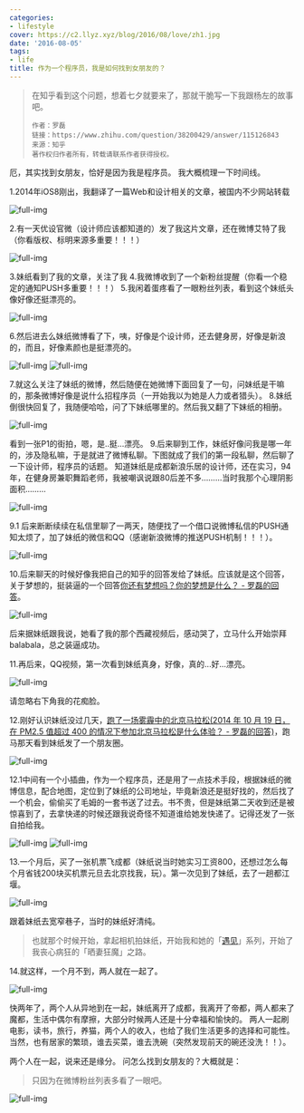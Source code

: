 ```yaml
---
categories:
- lifestyle
cover: https://c2.llyz.xyz/blog/2016/08/love/zh1.jpg
date: '2016-08-05'
tags:
- life
title: 作为一个程序员，我是如何找到女朋友的？
---
```


> 在知乎看到这个问题，想着七夕就要来了，那就干脆写一下我跟杨左的故事吧。
> 
> ```
> 作者：罗磊
> 链接：https://www.zhihu.com/question/38200429/answer/115126843
> 来源：知乎
> 著作权归作者所有，转载请联系作者获得授权。
> ```

厄，其实找到女朋友，恰好是因为我是程序员。 我大概梳理一下时间线。

1.2014年iOS8刚出，我翻译了一篇Web和设计相关的文章，被国内不少网站转载

![full-img](https://c2.llyz.xyz/blog/2016/08/love/zh1.jpg)

2.有一天优设官微（设计师应该都知道的）发了我这片文章，还在微博艾特了我（你看版权、标明来源多重要！！！）

![full-img](https://c2.llyz.xyz/blog/2016/08/love/zh2.jpg)

3.妹纸看到了我的文章，关注了我 4.我微博收到了一个新粉丝提醒（你看一个稳定的通知PUSH多重要！！！） 5.我闲着蛋疼看了一眼粉丝列表，看到这个妹纸头像好像还挺漂亮的。

![full-img](https://c2.llyz.xyz/blog/2016/08/love/zh3.jpg)

6.然后进去么妹纸微博看了下，咦，好像是个设计师，还去健身房，好像是新浪的，而且，好像素颜也是挺漂亮的。

![full-img](https://c2.llyz.xyz/blog/2016/08/love/zh4.jpg) ![full-img](https://c2.llyz.xyz/blog/2016/08/love/zh5.jpg)

7.就这么关注了妹纸的微博，然后随便在她微博下面回复了一句，问妹纸是干嘛的，那条微博好像是说什么招程序员（一开始我以为她是人力或者猎头）。 8.妹纸倒很快回复了，我随便哈哈，问了下妹纸哪里的。然后我又翻了下妹纸的相册。

![full-img](https://c2.llyz.xyz/blog/2016/08/love/zh6.jpg)

看到一张P1的街拍，嗯，是..挺...漂亮。 9.后来聊到工作，妹纸好像问我是哪一年的，涉及隐私嘛，于是就进了微博私聊。下图就成了我们的第一段私聊，然后聊了一下设计师，程序员的话题。 知道妹纸是成都新浪乐居的设计师，还在实习，94年，在健身房兼职舞蹈老师，我被嘲讽说跟80后差不多………当时我那个心理阴影面积………

![full-img](https://c2.llyz.xyz/blog/2016/08/love/zh7.jpg)

9.1 后来断断续续在私信里聊了一两天，随便找了一个借口说微博私信的PUSH通知太烦了，加了妹纸的微信和QQ（感谢新浪微博的推送PUSH机制！！！）。

![full-img](https://c2.llyz.xyz/blog/2016/08/love/zh8.jpg)

10.后来聊天的时候好像我把自己的知乎的回答发给了妹纸。应该就是这个回答，关于梦想的，挺装逼的一个回答[你还有梦想吗？你的梦想是什么？ - 罗磊的回答](https://www.zhihu.com/question/20442677/answer/15149702)。

![full-img](https://c2.llyz.xyz/blog/2016/08/love/zh9.jpg)

后来据妹纸跟我说，她看了我的那个西藏视频后，感动哭了，立马什么开始崇拜balabala，总之装逼成功。

11.再后来，QQ视频，第一次看到妹纸真身，好像，真的...好...漂亮。

![full-img](https://c2.llyz.xyz/blog/2016/08/love/zh10.jpg)

请忽略右下角我的花痴脸。

12.刚好认识妹纸没过几天，[跑了一场雾霾中的北京马拉松(2014 年 10 月 19 日，在 PM2.5 值超过 400 的情况下参加北京马拉松是什么体验？ - 罗磊的回答)](https://www.zhihu.com/question/26093366/answer/32146522)，跑马那天看到妹纸发了一个朋友圈。

![full-img](https://c2.llyz.xyz/blog/2016/08/love/zh11.jpg)

12.1中间有一个小插曲，作为一个程序员，还是用了一点技术手段，根据妹纸的微博信息，配合地图，定位到了妹纸的公司地址，毕竟新浪还是挺好找的，然后找了一个机会，偷偷买了毛姆的一套书送了过去。书不贵，但是妹纸第二天收到还是被惊喜到了，去拿快递的时候还跟我说奇怪不知道谁给她发快递了。记得还发了一张自拍给我。

![full-img](https://c2.llyz.xyz/blog/2016/08/love/zh12.jpg) ![full-img](https://c2.llyz.xyz/blog/2016/08/love/zh13.jpg)

13.一个月后，买了一张机票飞成都（妹纸说当时她实习工资800，还想过怎么每个月省钱200块买机票元旦去北京找我，玩）。第一次见到了妹纸，去了一趟都江堰。

![full-img](https://c2.llyz.xyz/blog/2016/08/love/zh14.jpg)

跟着妹纸去宽窄巷子，当时的妹纸好清纯。

> 也就那个时候开始，拿起相机拍妹纸，开始我和她的「[遇见](https://luolei.org/tag/travel/)」系列，开始了我丧心病狂的「晒妻狂魔」之路。

14.就这样，一个月不到，两人就在一起了。

![full-img](https://c2.llyz.xyz/blog/2016/08/love/zh15.jpg)

快两年了，两个人从异地到在一起，妹纸离开了成都，我离开了帝都，两人都来了魔都，生活中偶尔有摩擦，大部分时候两人还是十分幸福和愉快的。 两人一起刷电影，读书，旅行，养猫，两个人的收入，也给了我们生活更多的选择和可能性。 当然，也有居家的繁琐，谁去买菜，谁去洗碗（突然发现前天的碗还没洗！！）。

两个人在一起，说来还是缘分。 问怎么找到女朋友的？大概就是：

> 只因为在微博粉丝列表多看了一眼吧。

![full-img](https://c2.llyz.xyz/blog/2016/08/love/copy35.JPG)
